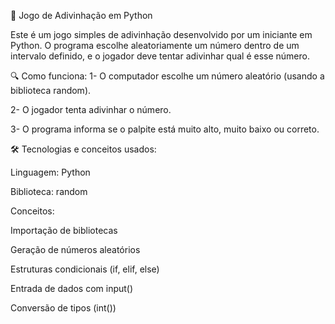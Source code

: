 🎲 Jogo de Adivinhação em Python

Este é um jogo simples de adivinhação desenvolvido por um iniciante em Python. O programa escolhe aleatoriamente um número dentro de um intervalo definido, e o jogador deve tentar adivinhar qual é esse número.

🔍 Como funciona:
1- O computador escolhe um número aleatório (usando a biblioteca random).

2- O jogador tenta adivinhar o número.

3- O programa informa se o palpite está muito alto, muito baixo ou correto.

🛠️ Tecnologias e conceitos usados:

Linguagem: Python

Biblioteca: random

Conceitos:

Importação de bibliotecas

Geração de números aleatórios

Estruturas condicionais (if, elif, else)

Entrada de dados com input()

Conversão de tipos (int())
